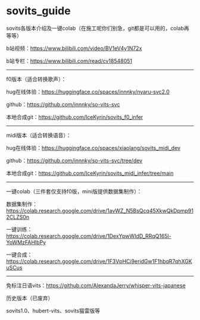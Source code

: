 # sovits_guide
sovits各版本介绍及一键colab（在施工呢你们别急，git都是可以用的，colab再等等）

b站视频：https://www.bilibili.com/video/BV1eV4y1N72x

b站专栏：https://www.bilibili.com/read/cv18548051

************************************************************************************************************************

f0版本（适合转换歌声）：

hug在线体验：https://huggingface.co/spaces/innnky/nyaru-svc2.0

github：https://github.com/innnky/so-vits-svc

本地合成git：https://github.com/IceKyrin/sovits_f0_infer

************************************************************************************************************************
midi版本（适合转换语音）：

hug在线体验：https://huggingface.co/spaces/xiaolang/sovits_midi_dev

github：https://github.com/innnky/so-vits-svc/tree/dev

本地合成git：https://github.com/IceKyrin/sovits_midi_infer/tree/main

************************************************************************************************************************

一键colab（三件套仅支持f0版，mini版提供数据集制作）：

数据集制作：https://colab.research.google.com/drive/1avWZ_N5BsQcq45XkwQkDpmp912CLZS0n

一键训练：https://colab.research.google.com/drive/1DexYpwWIdD_RRqQ165l-YoWMzFAHIbPy

一键合成：https://colab.research.google.com/drive/1F3VpHCi9eridGw1F1hbqR7qhXGKuSCus

************************************************************************************************************************

免标注日语vits：https://github.com/AlexandaJerry/whisper-vits-japanese

历史版本（已废弃）

sovits1.0、hubert-vits、sovits猫雷版等
